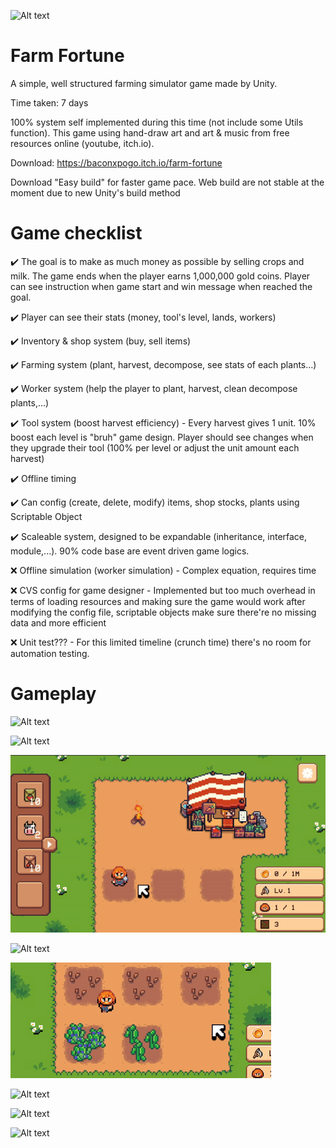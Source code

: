 ![Alt text](/GIF3.gif)

# Farm Fortune
A simple, well structured farming simulator game made by Unity.

Time taken: 7 days

100% system self implemented during this time (not include some Utils function). This game using hand-draw art and art & music from free resources online (youtube, itch.io).

Download: https://baconxpogo.itch.io/farm-fortune

Download "Easy build" for faster game pace. Web build are not stable at the moment due to new Unity's build method

# Game checklist
✔️ The goal is to make as much money as possible by selling crops and milk. The game ends when the player earns 1,000,000 gold coins. Player can see instruction when game start and win message when reached the goal.

✔️ Player can see their stats (money, tool's level, lands, workers)

✔️ Inventory & shop system (buy, sell items)

✔️ Farming system (plant, harvest, decompose, see stats of each plants...)

✔️ Worker system (help the player to plant, harvest, clean decompose plants,...)

✔️ Tool system (boost harvest efficiency) - Every harvest gives 1 unit. 10% boost each level is "bruh" game design. Player should see changes when they upgrade their tool (100% per level or adjust the unit amount each harvest)

✔️ Offline timing

✔️ Can config (create, delete, modify) items, shop stocks, plants using Scriptable Object

✔️ Scaleable system, designed to be expandable (inheritance, interface, module,...). 90% code base are event driven game logics.

❌ Offline simulation (worker simulation) - Complex equation, requires time 

❌ CVS config for game designer - Implemented but too much overhead in terms of loading resources and making sure the game would work after modifying the config file, scriptable objects make sure there're no missing data and more efficient

❌ Unit test??? - For this limited timeline (crunch time) there's no room for automation testing.

# Gameplay
![Alt text](https://i.imgur.com/bhadyVT.jpg)

![Alt text](https://i.imgur.com/BwkoX1C.jpg)

![Alt text](/GIF1.gif)

![Alt text](/GIF2.gif)

![Alt text](/GIF4.gif)

![Alt text](https://i.imgur.com/ePlcLBY.jpg)

![Alt text](https://i.imgur.com/d0Z2HcX.jpg)

![Alt text](https://i.imgur.com/EvzDiLH.jpg)
